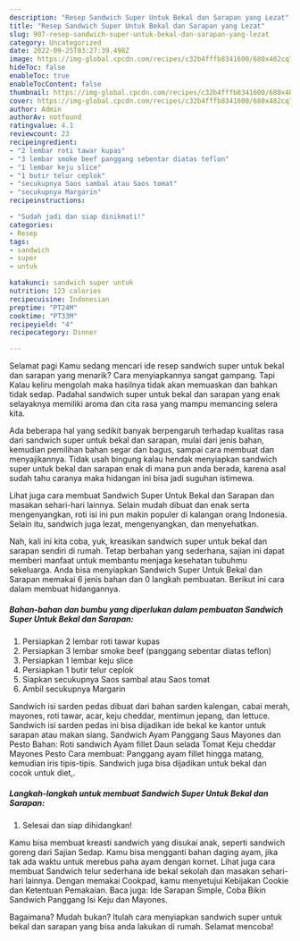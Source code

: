 ```yaml
---
description: "Resep Sandwich Super Untuk Bekal dan Sarapan yang Lezat"
title: "Resep Sandwich Super Untuk Bekal dan Sarapan yang Lezat"
slug: 907-resep-sandwich-super-untuk-bekal-dan-sarapan-yang-lezat
category: Uncategorized
date: 2022-09-25T03:27:39.498Z
image: https://img-global.cpcdn.com/recipes/c32b4fffb8341600/680x482cq70/sandwich-super-untuk-bekal-dan-sarapan-foto-resep-utama.jpg
hideToc: false
enableToc: true
enableTocContent: false
thumbnail: https://img-global.cpcdn.com/recipes/c32b4fffb8341600/680x482cq70/sandwich-super-untuk-bekal-dan-sarapan-foto-resep-utama.jpg
cover: https://img-global.cpcdn.com/recipes/c32b4fffb8341600/680x482cq70/sandwich-super-untuk-bekal-dan-sarapan-foto-resep-utama.jpg
author: Admin
authorAv: notfound
ratingvalue: 4.1
reviewcount: 23
recipeingredient:
- "2 lembar roti tawar kupas"
- "3 lembar smoke beef panggang sebentar diatas teflon"
- "1 lembar keju slice"
- "1 butir telur ceplok"
- "secukupnya Saos sambal atau Saos tomat"
- "secukupnya Margarin"
recipeinstructions:

- "Sudah jadi dan siap dinikmati!"
categories:
- Resep
tags:
- sandwich
- super
- untuk

katakunci: sandwich super untuk 
nutrition: 123 calories
recipecuisine: Indonesian
preptime: "PT24M"
cooktime: "PT33M"
recipeyield: "4"
recipecategory: Dinner

---
```



Selamat pagi Kamu sedang mencari ide resep sandwich super untuk bekal dan sarapan yang menarik? Cara menyiapkannya sangat gampang. Tapi Kalau keliru mengolah maka hasilnya tidak akan memuaskan dan bahkan tidak sedap. Padahal sandwich super untuk bekal dan sarapan yang enak selayaknya memiliki aroma dan cita rasa yang mampu memancing selera kita.


Ada beberapa hal yang sedikit banyak berpengaruh terhadap kualitas rasa dari sandwich super untuk bekal dan sarapan, mulai dari jenis bahan, kemudian pemilihan bahan segar dan bagus, sampai cara membuat dan menyajikannya. Tidak usah bingung kalau hendak menyiapkan sandwich super untuk bekal dan sarapan enak di mana pun anda berada, karena asal sudah tahu caranya maka hidangan ini bisa jadi suguhan istimewa.

Lihat juga cara membuat Sandwich Super Untuk Bekal dan Sarapan dan masakan sehari-hari lainnya. Selain mudah dibuat dan enak serta mengenyangkan, roti isi ini pun makin populer di kalangan orang Indonesia. Selain itu, sandwich juga lezat, mengenyangkan, dan menyehatkan.


Nah, kali ini kita coba, yuk, kreasikan sandwich super untuk bekal dan sarapan sendiri di rumah. Tetap berbahan yang sederhana, sajian ini dapat memberi manfaat untuk membantu menjaga kesehatan tubuhmu sekeluarga. Anda bisa menyiapkan Sandwich Super Untuk Bekal dan Sarapan memakai 6 jenis bahan dan 0 langkah pembuatan. Berikut ini cara dalam membuat hidangannya.

<!--inarticleads1-->

##### Bahan-bahan dan bumbu yang diperlukan dalam pembuatan Sandwich Super Untuk Bekal dan Sarapan:

1. Persiapkan 2 lembar roti tawar kupas
1. Persiapkan 3 lembar smoke beef (panggang sebentar diatas teflon)
1. Persiapkan 1 lembar keju slice
1. Persiapkan 1 butir telur ceplok
1. Siapkan secukupnya Saos sambal atau Saos tomat
1. Ambil secukupnya Margarin


Sandwich isi sarden pedas dibuat dari bahan sarden kalengan, cabai merah, mayones, roti tawar, acar, keju cheddar, mentimun jepang, dan lettuce. Sandwich isi sarden pedas ini bisa dijadikan ide bekal ke kantor untuk sarapan atau makan siang. Sandwich Ayam Panggang Saus Mayones dan Pesto Bahan: Roti sandwich Ayam fillet Daun selada Tomat Keju cheddar Mayones Pesto Cara membuat: Panggang ayam fillet hingga matang, kemudian iris tipis-tipis. Sandwich juga bisa dijadikan untuk bekal dan cocok untuk diet,. 

<!--inarticleads2-->

##### Langkah-langkah untuk membuat Sandwich Super Untuk Bekal dan Sarapan:


1. Selesai dan siap dihidangkan!

Kamu bisa membuat kreasti sandwich yang disukai anak, seperti sandwich goreng dari Sajian Sedap. Kamu bisa mengganti bahan daging ayam, jika tak ada waktu untuk merebus paha ayam dengan kornet. Lihat juga cara membuat Sandwich telur sederhana ide bekal sekolah dan masakan sehari-hari lainnya. Dengan memakai Cookpad, kamu menyetujui Kebijakan Cookie dan Ketentuan Pemakaian. Baca juga: Ide Sarapan Simple, Coba Bikin Sandwich Panggang Isi Keju dan Mayones. 

Bagaimana? Mudah bukan? Itulah cara menyiapkan sandwich super untuk bekal dan sarapan yang bisa anda lakukan di rumah. Selamat mencoba!
